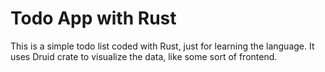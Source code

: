 # Todo App with Rust

This is a simple todo list coded with Rust, just for learning the language. It uses Druid crate to visualize the data, like some sort of frontend.
